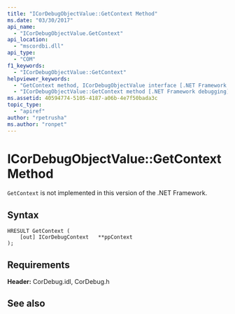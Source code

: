 ```yaml
---
title: "ICorDebugObjectValue::GetContext Method"
ms.date: "03/30/2017"
api_name: 
  - "ICorDebugObjectValue.GetContext"
api_location: 
  - "mscordbi.dll"
api_type: 
  - "COM"
f1_keywords: 
  - "ICorDebugObjectValue::GetContext"
helpviewer_keywords: 
  - "GetContext method, ICorDebugObjectValue interface [.NET Framework debugging]"
  - "ICorDebugObjectValue::GetContext method [.NET Framework debugging]"
ms.assetid: 40594774-5105-4187-a06b-4e7f50bada3c
topic_type: 
  - "apiref"
author: "rpetrusha"
ms.author: "ronpet"
---
```

# ICorDebugObjectValue::GetContext Method
`GetContext` is not implemented in this version of the .NET Framework.  
  
## Syntax  
  
```  
HRESULT GetContext (  
    [out] ICorDebugContext   **ppContext  
);  
```  
  
## Requirements  
 **Header:** CorDebug.idl, CorDebug.h  
  
## See also

